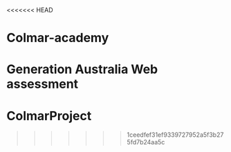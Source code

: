 <<<<<<< HEAD
# Colmar-academy
Generation Australia Web assessment
=======
# ColmarProject
>>>>>>> 1ceedfef31ef9339727952a5f3b275fd7b24aa5c
